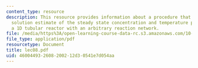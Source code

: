 ```yaml
---
content_type: resource
description: This resource provides information about a procedure that updates the
  solution estimate of the steady state concentration and temperature profiles in
  a 1D tubular reactor with an arbitrary reaction network.
file: /media/https%3A/open-learning-course-data-rc.s3.amazonaws.com/10-34-numerical-methods-applied-to-chemical-engineering-fall-2005/460044932608200212d30541e7d054aa_lec08.pdf
file_type: application/pdf
resourcetype: Document
title: lec08.pdf
uid: 46004493-2608-2002-12d3-0541e7d054aa
---
```

